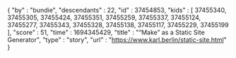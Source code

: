 {
  "by" : "bundie",
  "descendants" : 22,
  "id" : 37454853,
  "kids" : [ 37455340, 37455305, 37455424, 37455351, 37455259, 37455337, 37455124, 37455277, 37455343, 37455328, 37455138, 37455117, 37455229, 37455199 ],
  "score" : 51,
  "time" : 1694345429,
  "title" : "“Make” as a Static Site Generator",
  "type" : "story",
  "url" : "https://www.karl.berlin/static-site.html"
}
